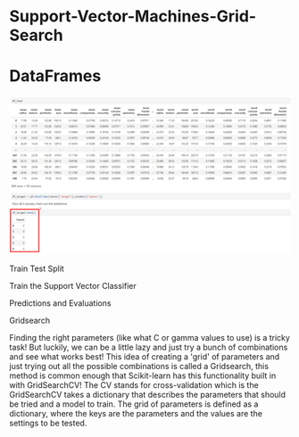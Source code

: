 # Support-Vector-Machines-Grid-Search

# DataFrames

![1-Logo](Images/SVM-cancer.png)

Train Test Split

Train the Support Vector Classifier

Predictions and Evaluations

Gridsearch

Finding the right parameters (like what C or gamma values to use) is a tricky task! But luckily, we can be a little lazy and just try a bunch of combinations and see what works best! This idea of creating a 'grid' of parameters and just trying out all the possible combinations is called a Gridsearch, this method is common enough that Scikit-learn has this functionality built in with GridSearchCV! The CV stands for cross-validation which is the GridSearchCV takes a dictionary that describes the parameters that should be tried and a model to train. The grid of parameters is defined as a dictionary, where the keys are the parameters and the values are the settings to be tested.
